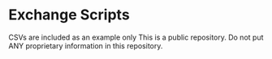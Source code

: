# Exchange Scripts
CSVs are included as an example only
This is a public repository. Do not put ANY proprietary information in this repository. 
